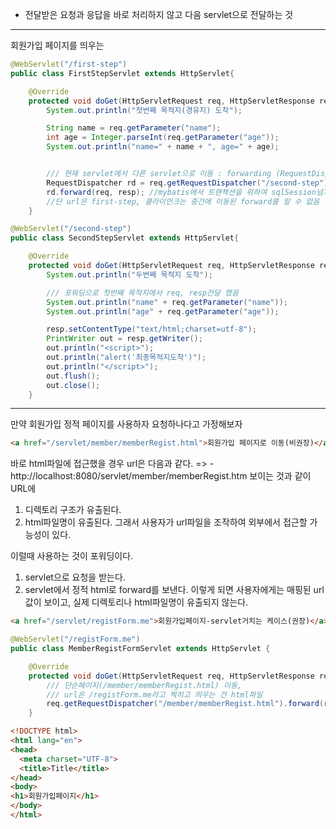 - 전달받은 요청과 응답을 바로 처리하지 않고 다음 servlet으로 전달하는 것

---
회원가입 페이지를 띄우는 
```java
@WebServlet("/first-step")
public class FirstStepServlet extends HttpServlet{

    @Override
    protected void doGet(HttpServletRequest req, HttpServletResponse resp) throws ServletException, IOException {
        System.out.println("첫번째 목적지(경유지) 도착");

        String name = req.getParameter("name");
        int age = Integer.parseInt(req.getParameter("age"));
        System.out.println("name=" + name + ", age=" + age);


        /// 현재 servlet에서 다른 servlet으로 이동 : forwarding (RequestDispatcher) /Dispatcher:보내는 사람
        RequestDispatcher rd = req.getRequestDispatcher("/second-step"); /// 서블릿 -> 서블릿
        rd.forward(req, resp); //mybatis에서 트랜젝션을 위하여 sqlSession넘겨주는거마냥 req,resp를  같이 넘겨줘야됨
        //단 url은 first-step, 클라이언크는 중간에 이동된 forward를 알 수 없음
    }
```
```java
@WebServlet("/second-step")
public class SecondStepServlet extends HttpServlet{

    @Override
    protected void doGet(HttpServletRequest req, HttpServletResponse resp) throws ServletException, IOException {
        System.out.println("두번째 목적지 도착");

        /// 포워딩으로 첫번째 목적지에서 req, resp전달 했음
        System.out.println("name" + req.getParameter("name"));
        System.out.println("age" + req.getParameter("age"));

        resp.setContentType("text/html;charset=utf-8");
        PrintWriter out = resp.getWriter();
        out.println("<script>");
        out.println("alert('최종목적지도착')");
        out.println("</script>");
        out.flush();
        out.close();
    }
```

---
만약 회원가입 정적 페이지를 사용하자 요청하나다고 가정해보자 
```html
<a href="/servlet/member/memberRegist.html">회원가입 페이지로 이동(비권장)</a><br>
```
바로 html파일에 접근했을 경우 url은 다음과 같다. => -http://localhost:8080/servlet/member/memberRegist.htm
보이는 것과 같이 URL에
1. 디렉토리 구조가 유출된다.
2. html파일명이 유출된다.
그래서 사용자가 url파일을 조작하여 외부에서 접근할 가능성이 있다.

이럴때 사용하는 것이 포워딩이다.
1. servlet으로 요청을 받는다.
2. servlet에서 정적 html로 forward를 보낸다.
이렇게 되면 사용자에게는 매핑된 url값이 보이고, 실제 디렉토리나 html파일명이 유출되지 않는다.
```html
<a href="/servlet/registForm.me">회원가입페이지-servlet거치는 케이스(권장)</a>
```
```java
@WebServlet("/registForm.me")
public class MemberRegistFormServlet extends HttpServlet {

    @Override
    protected void doGet(HttpServletRequest req, HttpServletResponse resp) throws ServletException, IOException {
        /// 단순페이지(/member/memberRegist.html) 이동,
        /// url은 /registForm.me라고 찍히고 띄우는 건 html파일
        req.getRequestDispatcher("/member/memberRegist.html").forward(req, resp); ///서블릿 -> HTML
    }
```
```html
<!DOCTYPE html>
<html lang="en">
<head>
  <meta charset="UTF-8">
  <title>Title</title>
</head>
<body>
<h1>회원가입페이지</h1>
</body>
</html>
```
